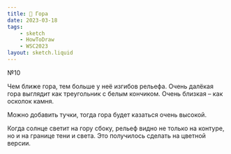 ```yaml
---
title: 🗻 Гора
date: 2023-03-18
tags:
    - sketch
    - HowToDraw
    - WSC2023
layout: sketch.liquid
---
```


№10

Чем ближе гора, тем больше у неё изгибов рельефа. Очень далёкая гора выглядит как треугольник с белым кончиком. Очень близкая – как осколок камня.

Можно добавить тучки, тогда гора будет казаться очень высокой.

Когда солнце светит на гору сбоку, рельеф видно не только на контуре, но и на границе тени и света. Это получилось сделать на цветной версии.
